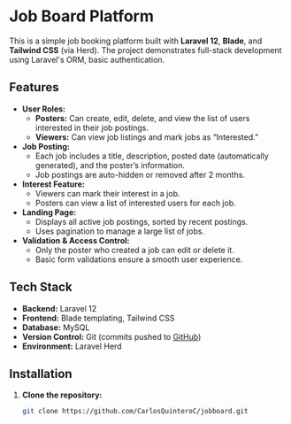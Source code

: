# Job Board Platform

This is a simple job booking platform built with **Laravel 12**, **Blade**, and **Tailwind CSS** (via Herd). The project demonstrates full-stack development using Laravel's ORM, basic authentication.

## Features

- **User Roles:**
    - **Posters:** Can create, edit, delete, and view the list of users interested in their job postings.
    - **Viewers:** Can view job listings and mark jobs as “Interested.”
- **Job Posting:**
    - Each job includes a title, description, posted date (automatically generated), and the poster’s information.
    - Job postings are auto-hidden or removed after 2 months.
- **Interest Feature:**
    - Viewers can mark their interest in a job.
    - Posters can view a list of interested users for each job.
- **Landing Page:**
    - Displays all active job postings, sorted by recent postings.
    - Uses pagination to manage a large list of jobs.
- **Validation & Access Control:**
    - Only the poster who created a job can edit or delete it.
    - Basic form validations ensure a smooth user experience.

## Tech Stack

- **Backend:** Laravel 12
- **Frontend:** Blade templating, Tailwind CSS
- **Database:** MySQL
- **Version Control:** Git (commits pushed to [GitHub](https://github.com/CarlosQuinteroC/jobboard.git))
- **Environment:** Laravel Herd

## Installation

1. **Clone the repository:**
   ```bash
   git clone https://github.com/CarlosQuinteroC/jobboard.git
